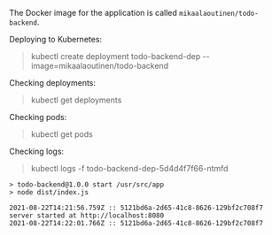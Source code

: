 The Docker image for the application is called `mikaalaoutinen/todo-backend`.

Deploying to Kubernetes:
> kubectl create deployment todo-backend-dep --image=mikaalaoutinen/todo-backend

Checking deployments:
> kubectl get deployments

Checking pods:
> kubectl get pods

Checking logs:
> kubectl logs -f todo-backend-dep-5d4d4f7f66-ntmfd

```
> todo-backend@1.0.0 start /usr/src/app
> node dist/index.js

2021-08-22T14:21:56.759Z :: 5121bd6a-2d65-41c8-8626-129bf2c708f7
server started at http://localhost:8080
2021-08-22T14:22:01.766Z :: 5121bd6a-2d65-41c8-8626-129bf2c708f7
```
